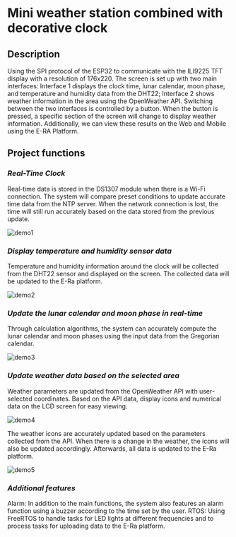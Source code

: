 # Mini weather station combined with decorative clock
## Description
Using the SPI protocol of the ESP32 to communicate with the ILI9225 TFT display with a resolution of 176x220. The screen is set up with two main interfaces: Interface 1 displays the clock time, lunar calendar, moon phase, and temperature and humidity data from the DHT22; Interface 2 shows weather information in the area using the OpenWeather API. Switching between the two interfaces is controlled by a button. When the button is pressed, a specific section of the screen will change to display weather information. Additionally, we can view these results on the Web and Mobile using the E-RA Platform.
## Project functions
### ***Real-Time Clock***
Real-time data is stored in the DS1307 module when there is a Wi-Fi connection. The system will compare preset conditions to update accurate time data from the NTP server. When the network connection is lost, the time will still run accurately based on the data stored from the previous update.  

![demo1](https://github.com/user-attachments/assets/251e206d-7713-4cf9-8c87-69cb065625a9)

### ***Display temperature and humidity sensor data***
Temperature and humidity information around the clock will be collected from the DHT22 sensor and displayed on the screen. The collected data will be updated to the E-Ra platform.

![demo2](https://github.com/user-attachments/assets/be470469-87d7-4804-b6b4-dcb561c8e416)

### ***Update the lunar calendar and moon phase in real-time***
Through calculation algorithms, the system can accurately compute the lunar calendar and moon phases using the input data from the Gregorian calendar.

![demo3](https://github.com/user-attachments/assets/2797e1ab-e094-46d1-b7b8-002ba06be1c2)

### ***Update weather data based on the selected area***
Weather parameters are updated from the OpenWeather API with user-selected coordinates. Based on the API data, display icons and numerical data on the LCD screen for easy viewing.

![demo4](https://github.com/user-attachments/assets/8dbc9462-9156-4a32-b91e-c03786418ba3)

The weather icons are accurately updated based on the parameters collected from the API. When there is a change in the weather, the icons will also be updated accordingly. Afterwards, all data is updated to the E-Ra platform.

![demo5](https://github.com/user-attachments/assets/62be16b5-c3f2-41fa-ab62-f576873e97b6)

### ***Additional features***
Alarm: In addition to the main functions, the system also features an alarm function using a buzzer according to the time set by the user.
RTOS: Using FreeRTOS to handle tasks for LED lights at different frequencies and to process tasks for uploading data to the E-Ra platform.
